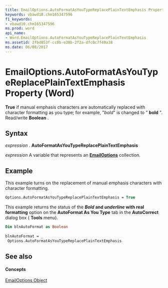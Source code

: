 ```yaml
---
title: EmailOptions.AutoFormatAsYouTypeReplacePlainTextEmphasis Property (Word)
keywords: vbawd10.chm165347596
f1_keywords:
- vbawd10.chm165347596
ms.prod: word
api_name:
- Word.EmailOptions.AutoFormatAsYouTypeReplacePlainTextEmphasis
ms.assetid: 2fbd053f-cc0b-e38b-2f2a-dfc0c7f49a38
ms.date: 06/08/2017
---
```



# EmailOptions.AutoFormatAsYouTypeReplacePlainTextEmphasis Property (Word)

 **True** if manual emphasis characters are automatically replaced with character formatting as you type; for example, "*bold*" is changed to " **bold** ". Read/write **Boolean** .


## Syntax

 _expression_ . **AutoFormatAsYouTypeReplacePlainTextEmphasis**

 _expression_ A variable that represents an **[EmailOptions](emailoptions-object-word.md)** collection.


## Example

This example turns on the replacement of manual emphasis characters with character formatting.


```vb
Options.AutoFormatAsYouTypeReplacePlainTextEmphasis = True
```

This example returns the status of the  ***Bold* and _underline_ with real formatting** option on the **AutoFormat As You Type** tab in the **AutoCorrect** dialog box ( **Tools** menu).




```vb
Dim blnAutoFormat as Boolean 
 
blnAutoFormat = _ 
 Options.AutoFormatAsYouTypeReplacePlainTextEmphasis
```


## See also


#### Concepts


[EmailOptions Object](emailoptions-object-word.md)

